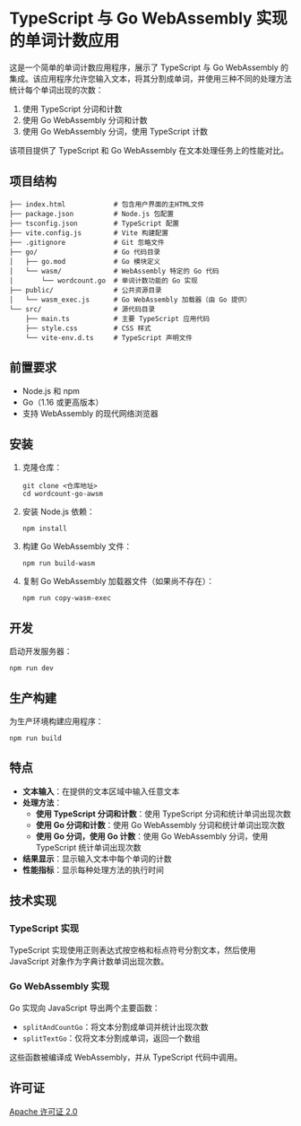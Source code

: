 # TypeScript 与 Go WebAssembly 实现的单词计数应用

这是一个简单的单词计数应用程序，展示了 TypeScript 与 Go WebAssembly 的集成。该应用程序允许您输入文本，将其分割成单词，并使用三种不同的处理方法统计每个单词出现的次数：

1. 使用 TypeScript 分词和计数
2. 使用 Go WebAssembly 分词和计数
3. 使用 Go WebAssembly 分词，使用 TypeScript 计数

该项目提供了 TypeScript 和 Go WebAssembly 在文本处理任务上的性能对比。

## 项目结构

```
├── index.html            # 包含用户界面的主HTML文件
├── package.json          # Node.js 包配置
├── tsconfig.json         # TypeScript 配置
├── vite.config.js        # Vite 构建配置
├── .gitignore            # Git 忽略文件
├── go/                   # Go 代码目录
│   ├── go.mod            # Go 模块定义
│   └── wasm/             # WebAssembly 特定的 Go 代码
│       └── wordcount.go  # 单词计数功能的 Go 实现
├── public/               # 公共资源目录
│   └── wasm_exec.js      # Go WebAssembly 加载器（由 Go 提供）
└── src/                  # 源代码目录
    ├── main.ts           # 主要 TypeScript 应用代码
    ├── style.css         # CSS 样式
    └── vite-env.d.ts     # TypeScript 声明文件
```

## 前置要求

- Node.js 和 npm
- Go（1.16 或更高版本）
- 支持 WebAssembly 的现代网络浏览器

## 安装

1. 克隆仓库：
   ```
   git clone <仓库地址>
   cd wordcount-go-awsm
   ```

2. 安装 Node.js 依赖：
   ```
   npm install
   ```

3. 构建 Go WebAssembly 文件：
   ```
   npm run build-wasm
   ```

4. 复制 Go WebAssembly 加载器文件（如果尚不存在）：
   ```
   npm run copy-wasm-exec
   ```

## 开发

启动开发服务器：
```
npm run dev
```

## 生产构建

为生产环境构建应用程序：
```
npm run build
```

## 特点

- **文本输入**：在提供的文本区域中输入任意文本
- **处理方法**：
  - **使用 TypeScript 分词和计数**：使用 TypeScript 分词和统计单词出现次数
  - **使用 Go 分词和计数**：使用 Go WebAssembly 分词和统计单词出现次数
  - **使用 Go 分词，使用 Go 计数**：使用 Go WebAssembly 分词，使用 TypeScript 统计单词出现次数
- **结果显示**：显示输入文本中每个单词的计数
- **性能指标**：显示每种处理方法的执行时间

## 技术实现

### TypeScript 实现

TypeScript 实现使用正则表达式按空格和标点符号分割文本，然后使用 JavaScript 对象作为字典计数单词出现次数。

### Go WebAssembly 实现

Go 实现向 JavaScript 导出两个主要函数：
- `splitAndCountGo`：将文本分割成单词并统计出现次数
- `splitTextGo`：仅将文本分割成单词，返回一个数组

这些函数被编译成 WebAssembly，并从 TypeScript 代码中调用。

## 许可证

[Apache 许可证 2.0](LICENSE)